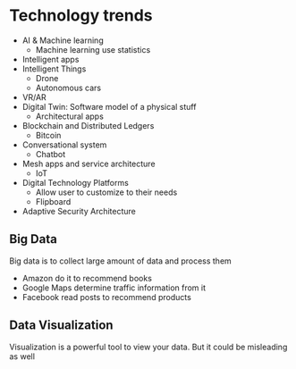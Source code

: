 # Technology trends

- AI & Machine learning
  - Machine learning use statistics
- Intelligent apps
- Intelligent Things
  - Drone
  - Autonomous cars
- VR/AR
- Digital Twin: Software model of a physical stuff
  - Architectural apps
- Blockchain and Distributed Ledgers
  - Bitcoin
- Conversational system
  - Chatbot
- Mesh apps and service architecture
  - IoT
- Digital Technology Platforms
  - Allow user to customize to their needs
  - Flipboard
- Adaptive Security Architecture


## Big Data
Big data is to collect large amount of data and process them

- Amazon do it to recommend books
- Google Maps determine traffic information from it
- Facebook read posts to recommend products

## Data Visualization
Visualization is a powerful tool to view your data. But it could be misleading as well
